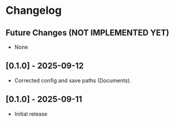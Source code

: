 # Changelog

## Future Changes (NOT IMPLEMENTED YET)

- None

## [0.1.0] - 2025-09-12

- Corrected config and save paths (Documents).

## [0.1.0] - 2025-09-11

- Initial release
